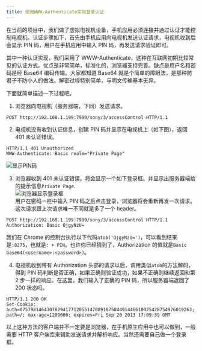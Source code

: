 ```yaml
---
title: 使用WWW-Authenticate实现登录认证
---
```


在当前的项目中，我们做了虚拟电视机设备，手机应用必须连接并通过认证才能控制电视机。认证步骤如下，首先由手机应用向电视机发送认证请求，电视机收到后会显示 PIN 码，用户在手机应用中输入 PIN 码，再发送请求验证即可。

其中一种认证实现，我们采用了 WWW-Authenticate，这种在互联网初期比较常见的认证方式。优点是非常简单，标准化的，浏览器支持完善。缺点是用户名和密码是经 Base64 编码传输。大家都知道 Base64 就是个简单的障眼法，是那种防君子不防小人的做法。解密过程特别简单，与明文传输基本无异。

下面就简单描述一下过程吧。

1. 浏览器向电视机（服务器端，下同）发送请求。

```
POST http://192.168.1.199:7999/sony/3/accessControl HTTP/1.1
```

2. 电视机没有收到认证信息，创建 PIN 码并显示在电视机上（如下图），返回 401 未认证错误。

```
HTTP/1.1 401 Unauthorized
WWW-Authenticate: Basic realm="Private Page"
```

![显示PIN码](../../../../images/WWW-Authentication-1.png)

3. 浏览器收到 401 未认证错误，将会显示一个如下登录框。并显示出服务器端给的提示信息`Private Page`.  
   ![浏览器显示登录框](../../../../images/WWW-Authentication-2.png)  
   用户在密码一栏中输入 PIN 码之后点击登录，浏览器将会重新再发一次请求。这次请求跟上次请求唯一不同就是多了一个 header。

```
POST http://192.168.1.199:7999/sony/3/accessControl HTTP/1.1
Authorization: Basic OjgyNzU=
```

我们在 Chrome 的控制台执行以下代码`atob('OjgyNzU=')`，可以看到结果是`:8275`，也就是`: + PIN`。也许你已经猜到了，Authorization 的值就是`Basic base64(<username>:<password>)`。

4. 电视机收到带有 Authorization 头部的请求以后，调用类似`atob`的方法解码，得到 PIN 码判断是否正确，如果正确则验证成功，如果不正确则继续返回和第 2 步一样的响应。在这里，我们输入了正确的 PIN 码，所以服务器端返回了 200 状态吗。

```
HTTP/1.1 200 OK
Set-Cookie: auth=0757981464307829417712055147089187584491446610025428754976019263; path=/; max-age=1209600; expires=Fri Sep 20 2013 17:09:39 GMT
```

以上这种方法的客户端并不一定要是浏览器，在手机原生应用中也可以做到，一般需要 HTTP 客户端库来辅助发送请求并解析响应。当然还需要自己做一个登录框。
